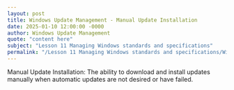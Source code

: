 ```yaml
---
layout: post
title: Windows Update Management - Manual Update Installation
date: 2025-01-10 12:00:00 -0000
author: Windows Update Management
quote: "content here"
subject: "Lesson 11 Managing Windows standards and specifications"
permalink: "/Lesson 11 Managing Windows standards and specifications/Windows Update Management/Windows Update Management - Manual Update Installation"
---
```


Manual Update Installation: The ability to download and install updates manually when automatic updates are not desired or have failed.
